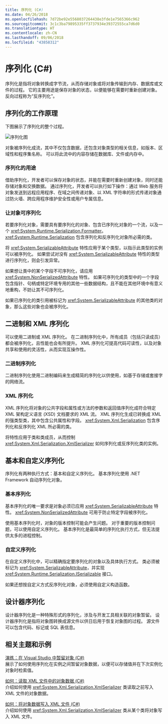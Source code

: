 ```yaml
---
title: 序列化 (C#)
ms.date: 04/26/2018
ms.openlocfilehash: 7d72be92e5568037264438e3fde1e7565366c962
ms.sourcegitcommit: 3c1c3ba79895335ff3737934e39372555ca7d6d0
ms.translationtype: HT
ms.contentlocale: zh-CN
ms.lasthandoff: 09/06/2018
ms.locfileid: "43858312"
---
```

# <a name="serialization-c"></a>序列化 (C#)

序列化是指将对象转换成字节流，从而存储对象或将对象传输到内存、数据库或文件的过程。 它的主要用途是保存对象的状态，以便能够在需要时重新创建对象。 反向过程称为“反序列化”。

## <a name="how-serialization-works"></a>序列化的工作原理

下图展示了序列化的整个过程。

![序列化图](./media/serialization.gif "序列化")

对象被序列化成流，其中不仅包含数据，还包含对象类型的相关信息，如版本、区域性和程序集名称。 可以将此流中的内容存储在数据库、文件或内存中。

### <a name="uses-for-serialization"></a>序列化的用途

借助序列化，开发者可以保存对象的状态，并能在需要时重新创建对象，同时还能存储对象和交换数据。 通过序列化，开发者可以执行如下操作：通过 Web 服务将对象发送到远程应用程序、在域之间传递对象、以 XML 字符串的形式传递对象通过防火墙、跨应用程序维护安全性或用户专属信息。

### <a name="making-an-object-serializable"></a>让对象可序列化

若要序列化对象，需要具有要序列化的对象、包含已序列化对象的一个流，以及一个 <xref:System.Runtime.Serialization.Formatter>。 <xref:System.Runtime.Serialization> 包含序列化和反序列化对象所必需的类。

将 <xref:System.SerializableAttribute> 特性应用于某个类型，以指示此类型的实例可以被序列化。 如果尝试对没有 <xref:System.SerializableAttribute> 特性的类型进行序列化，则会引发异常。

如果想让类中的某个字段不可序列化，请应用 <xref:System.NonSerializedAttribute> 特性。 如果可序列化的类型中的一个字段包含指针、句柄或特定环境专用的其他一些数据结构，且不能在其他环境中有意义地重构，不妨让其不可序列化。

如果已序列化的类引用被标记为 <xref:System.SerializableAttribute> 的其他类的对象，那么这些对象也会被序列化。

## <a name="binary-and-xml-serialization"></a>二进制和 XML 序列化

可以使用二进制或 XML 序列化。 在二进制序列化中，所有成员（包括只读成员）都会被序列化，且性能也会有所提升。 XML 序列化可提高代码可读性，以及对象共享和使用的灵活性，从而实现互操作性。

### <a name="binary-serialization"></a>二进制序列化

二进制序列化使用二进制编码来生成精简的序列化以供使用，如基于存储或套接字的网络流。

### <a name="xml-serialization"></a>XML 序列化

XML 序列化将对象的公共字段和属性或方法的参数和返回值序列化成符合特定 XML 架构定义语言 (XSD) 文档要求的 XML 流。 XML 序列化生成已转换成 XML 的强类型类，其中包含公共属性和字段。 <xref:System.Xml.Serialization> 包含序列化和反序列化 XML 所必需的类。

将特性应用于类和类成员，从而控制 <xref:System.Xml.Serialization.XmlSerializer> 如何序列化或反序列化类的实例。

## <a name="basic-and-custom-serialization"></a>基本和自定义序列化

序列化有两种执行方式：基本和自定义序列化。 基本序列化使用 .NET Framework 自动序列化对象。

### <a name="basic-serialization"></a>基本序列化

基本序列化的唯一要求是对象必须已应用 <xref:System.SerializableAttribute> 特性。 <xref:System.NonSerializedAttribute> 可用于防止特定字段被序列化。

使用基本序列化时，对象的版本控制可能会产生问题。 对于重要的版本控制问题，可以使用自定义序列化。 基本序列化是最简单的序列化执行方式，但无法提供太多的进程控制。

### <a name="custom-serialization"></a>自定义序列化

在自定义序列化中，可以精确指定要序列化的对象以及具体执行方式。 类必须被标记为 <xref:System.SerializableAttribute>，并实现 <xref:System.Runtime.Serialization.ISerializable> 接口。

如果还想按自定义方式反序列化对象，必须使用自定义构造函数。

## <a name="designer-serialization"></a>设计器序列化

设计器序列化是一种特殊形式的序列化，涉及与开发工具相关联的对象暂留。 设计器序列化是指将对象图转换成源文件以供日后用于恢复对象图的过程。 源文件可以包含代码、标记或 SQL 表信息。

##  <a name="BKMK_RelatedTopics"></a>相关主题和示例  
[演练：在 Visual Studio 中暂留对象 (C#)](walkthrough-persisting-an-object-in-visual-studio.md)  
展示了如何使用序列化在实例之间暂留对象数据，以便可以存储值并在下次实例化对象时检索值。

[如何：读取 XML 文件中的对象数据 (C#)](how-to-read-object-data-from-an-xml-file.md)  
 介绍如何使用 <xref:System.Xml.Serialization.XmlSerializer> 类读取之前写入 XML 文件的对象数据。

[如何：将对象数据写入 XML 文件 (C#)](how-to-write-object-data-to-an-xml-file.md)  
介绍如何使用 <xref:System.Xml.Serialization.XmlSerializer> 类从某个类将对象写入 XML 文件。
